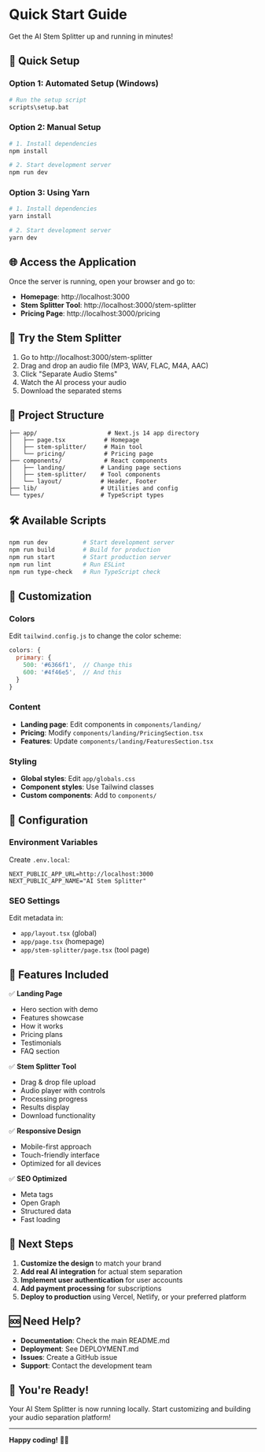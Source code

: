 # Quick Start Guide

Get the AI Stem Splitter up and running in minutes!

## 🚀 Quick Setup

### Option 1: Automated Setup (Windows)
```bash
# Run the setup script
scripts\setup.bat
```

### Option 2: Manual Setup
```bash
# 1. Install dependencies
npm install

# 2. Start development server
npm run dev
```

### Option 3: Using Yarn
```bash
# 1. Install dependencies
yarn install

# 2. Start development server
yarn dev
```

## 🌐 Access the Application

Once the server is running, open your browser and go to:
- **Homepage**: http://localhost:3000
- **Stem Splitter Tool**: http://localhost:3000/stem-splitter
- **Pricing Page**: http://localhost:3000/pricing

## 🎵 Try the Stem Splitter

1. Go to http://localhost:3000/stem-splitter
2. Drag and drop an audio file (MP3, WAV, FLAC, M4A, AAC)
3. Click "Separate Audio Stems"
4. Watch the AI process your audio
5. Download the separated stems

## 📁 Project Structure

```
├── app/                    # Next.js 14 app directory
│   ├── page.tsx           # Homepage
│   ├── stem-splitter/     # Main tool
│   └── pricing/           # Pricing page
├── components/            # React components
│   ├── landing/          # Landing page sections
│   ├── stem-splitter/    # Tool components
│   └── layout/           # Header, Footer
├── lib/                  # Utilities and config
└── types/                # TypeScript types
```

## 🛠️ Available Scripts

```bash
npm run dev          # Start development server
npm run build        # Build for production
npm run start        # Start production server
npm run lint         # Run ESLint
npm run type-check   # Run TypeScript check
```

## 🎨 Customization

### Colors
Edit `tailwind.config.js` to change the color scheme:
```javascript
colors: {
  primary: {
    500: '#6366f1',  // Change this
    600: '#4f46e5',  // And this
  }
}
```

### Content
- **Landing page**: Edit components in `components/landing/`
- **Pricing**: Modify `components/landing/PricingSection.tsx`
- **Features**: Update `components/landing/FeaturesSection.tsx`

### Styling
- **Global styles**: Edit `app/globals.css`
- **Component styles**: Use Tailwind classes
- **Custom components**: Add to `components/`

## 🔧 Configuration

### Environment Variables
Create `.env.local`:
```env
NEXT_PUBLIC_APP_URL=http://localhost:3000
NEXT_PUBLIC_APP_NAME="AI Stem Splitter"
```

### SEO Settings
Edit metadata in:
- `app/layout.tsx` (global)
- `app/page.tsx` (homepage)
- `app/stem-splitter/page.tsx` (tool page)

## 📱 Features Included

✅ **Landing Page**
- Hero section with demo
- Features showcase
- How it works
- Pricing plans
- Testimonials
- FAQ section

✅ **Stem Splitter Tool**
- Drag & drop file upload
- Audio player with controls
- Processing progress
- Results display
- Download functionality

✅ **Responsive Design**
- Mobile-first approach
- Touch-friendly interface
- Optimized for all devices

✅ **SEO Optimized**
- Meta tags
- Open Graph
- Structured data
- Fast loading

## 🚀 Next Steps

1. **Customize the design** to match your brand
2. **Add real AI integration** for actual stem separation
3. **Implement user authentication** for user accounts
4. **Add payment processing** for subscriptions
5. **Deploy to production** using Vercel, Netlify, or your preferred platform

## 🆘 Need Help?

- **Documentation**: Check the main README.md
- **Deployment**: See DEPLOYMENT.md
- **Issues**: Create a GitHub issue
- **Support**: Contact the development team

## 🎉 You're Ready!

Your AI Stem Splitter is now running locally. Start customizing and building your audio separation platform!

---

**Happy coding!** 🎵✨
